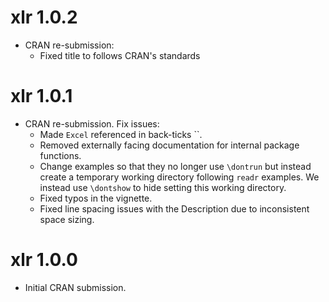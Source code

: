 # xlr 1.0.2
- CRAN re-submission:
    - Fixed title to follows CRAN's standards
    
# xlr 1.0.1

-   CRAN re-submission. Fix issues:
    -   Made `Excel` referenced in back-ticks \`\`.
    -   Removed externally facing documentation for internal package functions.
    -   Change examples so that they no longer use `\dontrun` but instead create a temporary working directory following `readr` examples. We instead use `\dontshow` to hide setting this working directory.
    -   Fixed typos in the vignette.
    -   Fixed line spacing issues with the Description due to inconsistent space sizing.

# xlr 1.0.0

-   Initial CRAN submission.
